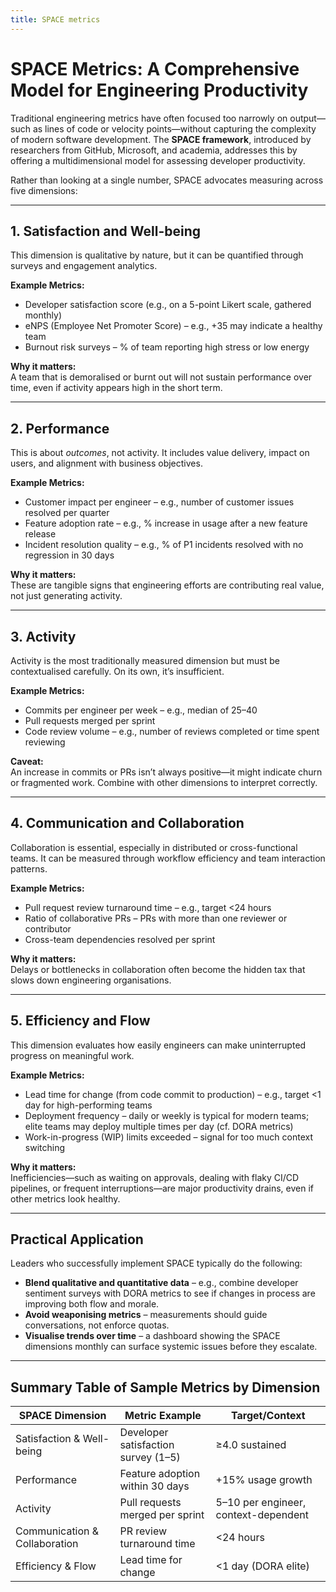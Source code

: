 ```yaml
---
title: SPACE metrics
---
```


# SPACE Metrics: A Comprehensive Model for Engineering Productivity

Traditional engineering metrics have often focused too narrowly on output—such as lines of code or velocity points—without capturing the complexity of modern software development. The **SPACE framework**, introduced by researchers from GitHub, Microsoft, and academia, addresses this by offering a multidimensional model for assessing developer productivity.

Rather than looking at a single number, SPACE advocates measuring across five dimensions:

---

## 1. Satisfaction and Well-being

This dimension is qualitative by nature, but it can be quantified through surveys and engagement analytics.

**Example Metrics:**

- Developer satisfaction score (e.g., on a 5-point Likert scale, gathered monthly)
- eNPS (Employee Net Promoter Score) – e.g., +35 may indicate a healthy team
- Burnout risk surveys – % of team reporting high stress or low energy

**Why it matters:**  
A team that is demoralised or burnt out will not sustain performance over time, even if activity appears high in the short term.

---

## 2. Performance

This is about _outcomes_, not activity. It includes value delivery, impact on users, and alignment with business objectives.

**Example Metrics:**

- Customer impact per engineer – e.g., number of customer issues resolved per quarter
- Feature adoption rate – e.g., % increase in usage after a new feature release
- Incident resolution quality – e.g., % of P1 incidents resolved with no regression in 30 days

**Why it matters:**  
These are tangible signs that engineering efforts are contributing real value, not just generating activity.

---

## 3. Activity

Activity is the most traditionally measured dimension but must be contextualised carefully. On its own, it’s insufficient.

**Example Metrics:**

- Commits per engineer per week – e.g., median of 25–40
- Pull requests merged per sprint
- Code review volume – e.g., number of reviews completed or time spent reviewing

**Caveat:**  
An increase in commits or PRs isn’t always positive—it might indicate churn or fragmented work. Combine with other dimensions to interpret correctly.

---

## 4. Communication and Collaboration

Collaboration is essential, especially in distributed or cross-functional teams. It can be measured through workflow efficiency and team interaction patterns.

**Example Metrics:**

- Pull request review turnaround time – e.g., target <24 hours
- Ratio of collaborative PRs – PRs with more than one reviewer or contributor
- Cross-team dependencies resolved per sprint

**Why it matters:**  
Delays or bottlenecks in collaboration often become the hidden tax that slows down engineering organisations.

---

## 5. Efficiency and Flow

This dimension evaluates how easily engineers can make uninterrupted progress on meaningful work.

**Example Metrics:**

- Lead time for change (from code commit to production) – e.g., target <1 day for high-performing teams
- Deployment frequency – daily or weekly is typical for modern teams; elite teams may deploy multiple times per day (cf. DORA metrics)
- Work-in-progress (WIP) limits exceeded – signal for too much context switching

**Why it matters:**  
Inefficiencies—such as waiting on approvals, dealing with flaky CI/CD pipelines, or frequent interruptions—are major productivity drains, even if other metrics look healthy.

---

## Practical Application

Leaders who successfully implement SPACE typically do the following:

- **Blend qualitative and quantitative data** – e.g., combine developer sentiment surveys with DORA metrics to see if changes in process are improving both flow and morale.
- **Avoid weaponising metrics** – measurements should guide conversations, not enforce quotas.
- **Visualise trends over time** – a dashboard showing the SPACE dimensions monthly can surface systemic issues before they escalate.

---

## Summary Table of Sample Metrics by Dimension

| SPACE Dimension               | Metric Example                      | Target/Context                       |
| ----------------------------- | ----------------------------------- | ------------------------------------ |
| Satisfaction & Well-being     | Developer satisfaction survey (1–5) | ≥4.0 sustained                       |
| Performance                   | Feature adoption within 30 days     | +15% usage growth                    |
| Activity                      | Pull requests merged per sprint     | 5–10 per engineer, context-dependent |
| Communication & Collaboration | PR review turnaround time           | <24 hours                            |
| Efficiency & Flow             | Lead time for change                | <1 day (DORA elite)                  |
